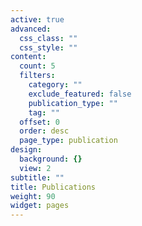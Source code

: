 ```yaml
---
active: true
advanced:
  css_class: ""
  css_style: ""
content:
  count: 5
  filters:
    category: ""
    exclude_featured: false
    publication_type: ""
    tag: ""
  offset: 0
  order: desc
  page_type: publication
design:
  background: {}
  view: 2
subtitle: ""
title: Publications
weight: 90
widget: pages
---
```

